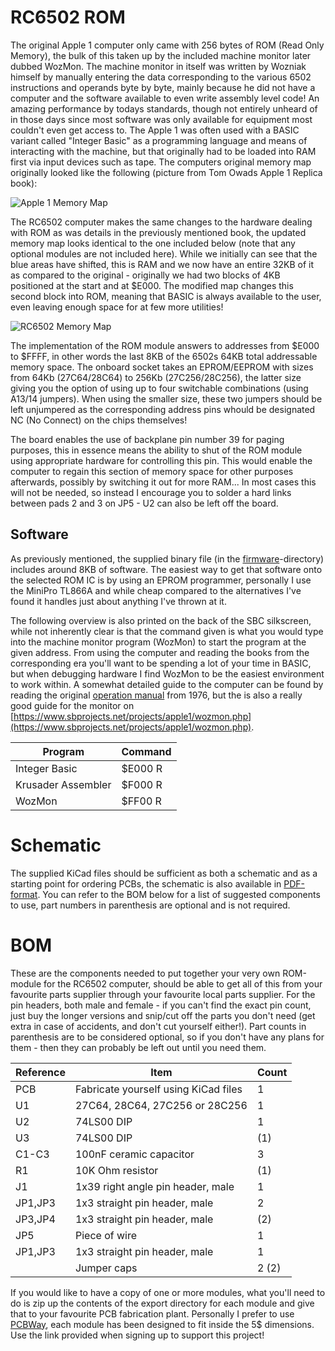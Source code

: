 # RC6502 ROM

The original Apple 1 computer only came with 256 bytes of ROM (Read Only Memory), the bulk of this taken up by the included machine monitor later dubbed WozMon. The machine monitor in itself was written by Wozniak himself by manually entering the data corresponding to the various 6502 instructions and operands byte by byte, mainly because he did not have a computer and the software available to even write assembly level code! An amazing performance by todays standards, though not entirely unheard of in those days since most software was only available for equipment most couldn't even get access to. The Apple 1 was often used with a BASIC variant called "Integer Basic" as a programming language and means of interacting with the machine, but that originally had to be loaded into RAM first via input devices such as tape. The computers original memory map originally looked like the following (picture from Tom Owads Apple 1 Replica book):

![Apple 1 Memory Map](https://github.com/tebl/RC6502-Apple-1-Replica/raw/master/Gallery/Memory%20Map%20(Apple%201).PNG)

The RC6502 computer makes the same changes to the hardware dealing with ROM as was details in the previously mentioned book, the updated memory map looks identical to the one included below (note that any optional modules are not included here). While we initially can see that the blue areas have shifted, this is RAM and we now have an entire 32KB of it as compared to the original - originally we had two blocks of 4KB positioned at the start and at $E000. The modified map changes this second block into ROM, meaning that BASIC is always available to the user, even leaving enough space for at few more utilities!

![RC6502 Memory Map](https://github.com/tebl/RC6502-Apple-1-Replica/blob/master/Gallery/Memory%20Map%20(RC6502).PNG)

The implementation of the ROM module answers to addresses from $E000 to $FFFF, in other words the last 8KB of the 6502s 64KB total addressable memory space. The onboard socket takes an EPROM/EEPROM with sizes from 64Kb (27C64/28C64) to 256Kb (27C256/28C256), the latter size giving you the option of using up to four switchable combinations (using A13/14 jumpers). When using the smaller size, these two jumpers should be left unjumpered as the corresponding address pins whould be designated NC (No Connect) on the chips themselves!

The board enables the use of backplane pin number 39 for paging purposes, this in essence means the ability to shut of the ROM module using appropriate hardware for controlling this pin. This would enable the computer to regain this section of memory space for other purposes afterwards, possibly by switching it out for more RAM... In most cases this will not be needed, so instead I encourage you to solder a hard links between pads 2 and 3 on JP5 - U2 can also be left off the board.

## Software
As previously mentioned, the supplied binary file (in the [firmware](https://github.com/tebl/RC6502-Apple-1-Replica/tree/master/RC6502%20ROM/firmware)-directory) includes around 8KB of software. The easiest way to get that software onto the selected ROM IC is by using an EPROM programmer, personally I use the MiniPro TL866A and while cheap compared to the alternatives I've found it handles just about anything I've thrown at it.

The following overview is also printed on the back of the SBC silkscreen, while not inherently clear is that the command given is what you would type into the machine monitor program (WozMon) to start the program at the given address. From using the computer and reading the books from the corresponding era you'll want to be spending a lot of your time in BASIC, but when debugging hardware I find WozMon to be the easiest environment to work within. A somewhat detailed guide to the computer can be found by reading the original [operation manual](https://archive.org/details/Apple1Manual1976) from 1976, but the is also a really good guide for the monitor on [https://www.sbprojects.net/projects/apple1/wozmon.php](https://www.sbprojects.net/projects/apple1/wozmon.php).

| Program            | Command |
|--------------------|---------|
| Integer Basic      | $E000 R |
| Krusader Assembler | $F000 R |
| WozMon             | $FF00 R |

# Schematic
The supplied KiCad files should be sufficient as both a schematic and as a starting
point for ordering PCBs, the schematic is also available in
[PDF-format](https://github.com/tebl/RC6502/raw/master/RC6502%20Serial%20IO/export/RC6502%20Serial%20IO.pdf). You can refer to the BOM below for a list of suggested components to use, part numbers in parenthesis are optional and is not required.

# BOM
These are the components needed to put together your very own ROM-module for the RC6502 computer, should be able to get all of this from your favourite parts supplier through your favourite local parts supplier. For the pin headers, both male and female - if you can't find the exact pin count, just buy the longer versions and snip/cut off the parts you don't need (get extra in case of accidents, and don't cut yourself either!). Part counts in parenthesis are to be considered optional, so if you don't have any plans for them - then they can probably be left out until you need them.

| Reference | Item                                  | Count  |
| --------- | ------------------------------------- | ------ |
| PCB       | Fabricate yourself using KiCad files  |     1  |
| U1        | 27C64, 28C64, 27C256 or 28C256        |     1  |
| U2        | 74LS00 DIP                            |     1  |
| U3        | 74LS00 DIP                            |   (1)  |
| C1-C3     | 100nF ceramic capacitor               |     3  |
| R1        | 10K Ohm resistor                      |   (1)  |
| J1        | 1x39 right angle pin header, male     |     1  |
| JP1,JP3   | 1x3 straight pin header, male         |     2  |
| JP3,JP4   | 1x3 straight pin header, male         |   (2)  |
| JP5       | Piece of wire                         |     1  |
| JP1,JP3   | 1x3 straight pin header, male         |     1  |
|           | Jumper caps                           | 2 (2)  |

If you would like to have a copy of one or more modules, what you'll need to do is zip up the contents of the export directory for each module and give that to your favourite PCB fabrication plant. Personally I prefer to use [PCBWay](https://www.pcbway.com/setinvite.aspx?inviteid=88707), each module has been designed to fit inside the 5$ dimensions. Use the link provided when signing up to support this project!